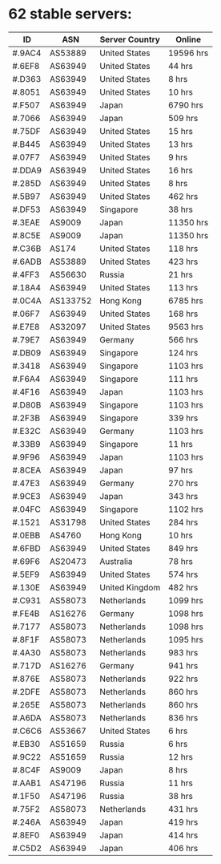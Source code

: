 # 62 stable servers:

| ID | ASN | Server Country | Online |
| ------ | ------ | ------ | ------ |
| #.9AC4 | AS53889 | United States | 19596 hrs |
| #.6EF8 | AS63949 | United States | 44 hrs |
| #.D363 | AS63949 | United States | 8 hrs |
| #.8051 | AS63949 | United States | 10 hrs |
| #.F507 | AS63949 | Japan | 6790 hrs |
| #.7066 | AS63949 | Japan | 509 hrs |
| #.75DF | AS63949 | United States | 15 hrs |
| #.B445 | AS63949 | United States | 13 hrs |
| #.07F7 | AS63949 | United States | 9 hrs |
| #.DDA9 | AS63949 | United States | 16 hrs |
| #.285D | AS63949 | United States | 8 hrs |
| #.5B97 | AS63949 | United States | 462 hrs |
| #.DF53 | AS63949 | Singapore | 38 hrs |
| #.3EAE | AS9009 | Japan | 11350 hrs |
| #.8C5E | AS9009 | Japan | 11350 hrs |
| #.C36B | AS174 | United States | 118 hrs |
| #.6ADB | AS53889 | United States | 423 hrs |
| #.4FF3 | AS56630 | Russia | 21 hrs |
| #.18A4 | AS63949 | United States | 113 hrs |
| #.0C4A | AS133752 | Hong Kong | 6785 hrs |
| #.06F7 | AS63949 | United States | 168 hrs |
| #.E7E8 | AS32097 | United States | 9563 hrs |
| #.79E7 | AS63949 | Germany | 566 hrs |
| #.DB09 | AS63949 | Singapore | 124 hrs |
| #.3418 | AS63949 | Singapore | 1103 hrs |
| #.F6A4 | AS63949 | Singapore | 111 hrs |
| #.4F16 | AS63949 | Japan | 1103 hrs |
| #.D80B | AS63949 | Singapore | 1103 hrs |
| #.2F3B | AS63949 | Singapore | 339 hrs |
| #.E32C | AS63949 | Germany | 1103 hrs |
| #.33B9 | AS63949 | Singapore | 11 hrs |
| #.9F96 | AS63949 | Japan | 1103 hrs |
| #.8CEA | AS63949 | Japan | 97 hrs |
| #.47E3 | AS63949 | Germany | 270 hrs |
| #.9CE3 | AS63949 | Japan | 343 hrs |
| #.04FC | AS63949 | Singapore | 1102 hrs |
| #.1521 | AS31798 | United States | 284 hrs |
| #.0EBB | AS4760 | Hong Kong | 10 hrs |
| #.6FBD | AS63949 | United States | 849 hrs |
| #.69F6 | AS20473 | Australia | 78 hrs |
| #.5EF9 | AS63949 | United States | 574 hrs |
| #.130E | AS63949 | United Kingdom | 482 hrs |
| #.C931 | AS58073 | Netherlands | 1099 hrs |
| #.FE4B | AS16276 | Germany | 1098 hrs |
| #.7177 | AS58073 | Netherlands | 1098 hrs |
| #.8F1F | AS58073 | Netherlands | 1095 hrs |
| #.4A30 | AS58073 | Netherlands | 983 hrs |
| #.717D | AS16276 | Germany | 941 hrs |
| #.876E | AS58073 | Netherlands | 922 hrs |
| #.2DFE | AS58073 | Netherlands | 860 hrs |
| #.265E | AS58073 | Netherlands | 860 hrs |
| #.A6DA | AS58073 | Netherlands | 836 hrs |
| #.C6C6 | AS53667 | United States | 6 hrs |
| #.EB30 | AS51659 | Russia | 6 hrs |
| #.9C22 | AS51659 | Russia | 12 hrs |
| #.8C4F | AS9009 | Japan | 8 hrs |
| #.AAB1 | AS47196 | Russia | 11 hrs |
| #.1F50 | AS47196 | Russia | 38 hrs |
| #.75F2 | AS58073 | Netherlands | 431 hrs |
| #.246A | AS63949 | Japan | 419 hrs |
| #.8EF0 | AS63949 | Japan | 414 hrs |
| #.C5D2 | AS63949 | Japan | 406 hrs |

